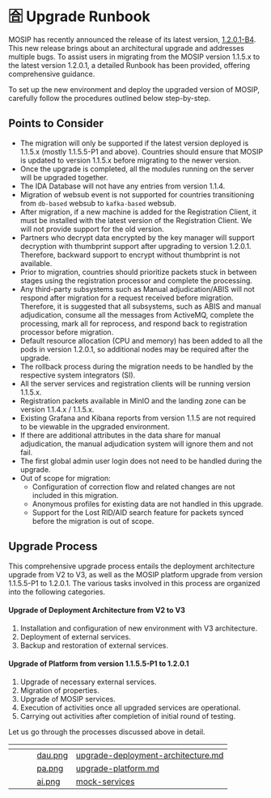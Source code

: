 # 🈴 Upgrade Runbook

MOSIP has recently announced the release of its latest version, [1.2.0.1-B4](release/1.2.0.1/release-notes-1.2.0.1-b4.md). This new release brings about an architectural upgrade and addresses multiple bugs. To assist users in migrating from the MOSIP version 1.1.5.x to the latest version 1.2.0.1, a detailed Runbook has been provided, offering comprehensive guidance.

To set up the new environment and deploy the upgraded version of MOSIP, carefully follow the procedures outlined below step-by-step.

## Points to Consider

* The migration will only be supported if the latest version deployed is 1.1.5.x (mostly 1.1.5.5-P1 and above). Countries should ensure that MOSIP is updated to version 1.1.5.x before migrating to the newer version.
* Once the upgrade is completed, all the modules running on the server will be upgraded together.
* The IDA Database will not have any entries from version 1.1.4.
* Migration of websub event is not supported for countries transitioning from `db-based` websub to `kafka-based` websub.
* After migration, if a new machine is added for the Registration Client, it must be installed with the latest version of the Registration Client. We will not provide support for the old version.
* Partners who decrypt data encrypted by the key manager will support decryption with thumbprint support after upgrading to version 1.2.0.1. Therefore, backward support to encrypt without thumbprint is not available.
* Prior to migration, countries should prioritize packets stuck in between stages using the registration processor and complete the processing.
* Any third-party subsystems such as Manual adjudication/ABIS will not respond after migration for a request received before migration. Therefore, it is suggested that all subsystems, such as ABIS and manual adjudication, consume all the messages from ActiveMQ, complete the processing, mark all for reprocess, and respond back to registration processor before migration.
* Default resource allocation (CPU and memory) has been added to all the pods in version 1.2.0.1, so additional nodes may be required after the upgrade.
* The rollback process during the migration needs to be handled by the respective system integrators (SI).
* All the server services and registration clients will be running version 1.1.5.x.
* Registration packets available in MinIO and the landing zone can be version 1.1.4.x / 1.1.5.x.
* Existing Grafana and Kibana reports from version 1.1.5 are not required to be viewable in the upgraded environment.
* If there are additional attributes in the data share for manual adjudication, the manual adjudication system will ignore them and not fail.
* The first global admin user login does not need to be handled during the upgrade.
* Out of scope for migration:
  * Configuration of correction flow and related changes are not included in this migration.
  * Anonymous profiles for existing data are not handled in this upgrade.
  * Support for the Lost RID/AID search feature for packets synced before the migration is out of scope.

## Upgrade Process

This comprehensive upgrade process entails the deployment architecture upgrade from V2 to V3, as well as the MOSIP platform upgrade from version 1.1.5.5-P1 to 1.2.0.1. The various tasks involved in this process are organized into the following categories.

#### Upgrade of Deployment Architecture from V2 to V3

1. Installation and configuration of new environment with V3 architecture.
2. Deployment of external services.
3. Backup and restoration of external services.

#### Upgrade of Platform from version 1.1.5.5-P1 to 1.2.0.1

1. Upgrade of necessary external services.
2. Migration of properties.
3. Upgrade of MOSIP services.
4. Execution of activities once all upgraded services are operational.
5. Carrying out activities after completion of initial round of testing.

Let us go through the processes discussed above in detail.



<table data-view="cards"><thead><tr><th></th><th></th><th></th><th data-hidden data-card-cover data-type="files"></th><th data-hidden data-card-target data-type="content-ref"></th></tr></thead><tbody><tr><td></td><td></td><td></td><td><a href=".gitbook/assets/dau.png">dau.png</a></td><td><a href="upgrade-deployment-architecture.md">upgrade-deployment-architecture.md</a></td></tr><tr><td></td><td></td><td></td><td><a href=".gitbook/assets/pa.png">pa.png</a></td><td><a href="upgrade-platform.md">upgrade-platform.md</a></td></tr><tr><td></td><td></td><td></td><td><a href=".gitbook/assets/ai.png">ai.png</a></td><td><a href="upgrade-runbook/mock-services/">mock-services</a></td></tr></tbody></table>

